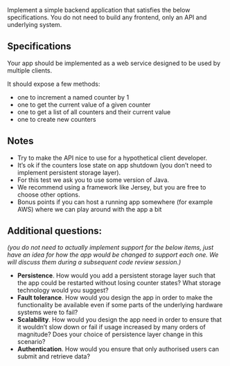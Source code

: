 Implement a simple backend application that satisfies the below specifications. You do not need to build any frontend, only an API and underlying system.

## Specifications

Your app should be implemented as a web service designed to be used by multiple clients.

It should expose a few methods:
* one to increment a named counter by 1
* one to get the current value of a given counter
* one to get a list of all counters and their current value
* one to create new counters

## Notes

* Try to make the API nice to use for a hypothetical client developer.
* It’s ok if the counters lose state on app shutdown (you don’t need to implement persistent storage layer).
* For this test we ask you to use some version of Java.
* We recommend using a framework like Jersey, but you are free to choose other options.
* Bonus points if you can host a running app somewhere (for example AWS) where we can play around with the app a bit


## Additional questions:
*(you do not need to actually implement support for the below items, just have an idea for how the app would be changed to support each one. We will discuss them during a subsequent code review session.)*


* **Persistence**. How would you  add a persistent storage layer such that the app could be restarted without losing counter states? What storage technology would you suggest?
* **Fault tolerance**. How would you design the app in order to make the functionality be available even if some parts of the underlying hardware systems were to fail?
* **Scalability**. How would you design the app need in order to ensure that it wouldn’t slow down or fail if usage increased by many orders of magnitude? Does your choice of persistence layer change in this scenario?
* **Authentication**. How would you ensure that only authorised users can submit and retrieve data?
